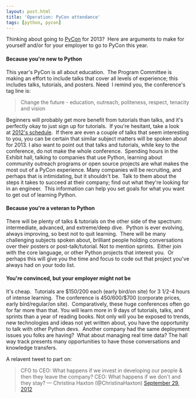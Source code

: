 ```yaml
---
layout: post.html
title: 'Operation: PyCon attendance'
tags: [python, pycon]
---
```


Thinking about going to [PyCon][PyCon] for 2013?  Here are arguments to make for yourself and/or for your employer to go to PyCon this year.

#### Because you're new to Python

This year's PyCon is all about education.  The Program Committee is making an effort to include talks that cover all levels of experience; this includes talks, tutorials, and posters. Need  I remind you, the conference's tag line is:

> Change the future - education, outreach, politeness, respect, tenacity and vision

Beginners will probably get more benefit from tutorials than talks, and it's perfectly okay to just sign up for tutorials.  If you're hesitant, take a look at [2012's schedule][schedule].  If there are even a couple of talks that seem interesting to you, you can be certain that similar subject matters will be spoken about for 2013. I also want to point out that talks and tutorials, while key to the conference, do not make the whole conference.  Spending hours in the Exhibit hall, talking to companies that use Python, learning about community outreach programs or open source projects are what makes the most out of a PyCon experience. Many companies will be recruiting, and perhaps that is intimidating, but it shouldn't be.  Talk to them about the steps it takes to succeed at their company; find out what they're looking for in an engineer.  This information can help you set goals for what you want to get out of learning Python.

#### Because you're a veteran to Python

There will be plenty of talks & tutorials on the other side of the spectrum: intermediate, advanced, and extreme/deep dive.  Python is ever evolving, always improving, so best not to quit learning.  There will be many challenging subjects spoken about, brilliant people holding conversations over their posters or post-talk/tutorial. Not to mention sprints.  Either join with the core language, or other Python projects that interest you.  Or perhaps this will give you the time and focus to code out that project you've always had on your todo list.

#### You're convinced, but your employer might not be

It's cheap.  Tutorials are $150/200 each (early bird/on site) for 3 1/2-4 hours of intense learning.  The conference is $450/$600/$700 (corporate prices, early bird/regular/on site).  Comparatively, these huge conferences often go for far more than that. You will learn more in 9 days of tutorials, talks, and sprints than a year of reading books. Not only will you be exposed to trends, new technologies and ideas not yet written about, you have the opportunity to talk with other Python devs.  Another company had the same deployment issues you folks are having?  What about managing real time data? The hall way track presents many opportunities to have those conversations and knowledge transfers.

A relavent tweet to part on:

> CFO to CEO: What happens if we invest in developing our people & then  they leave the company? CEO: What happens if we don't and they stay? — Christina Haxton (@ChristinaHaxton) [September 29, 2012][tweet]



[PyCon]: https://us.pycon.org/2013/ "PyCon"
[schedule]: https://us.pycon.org/2012/schedule/ "PyCon 2012 schedule"
[tweet]: https://twitter.com/ChristinaHaxton/status/252074201178066944 "Tweet"
